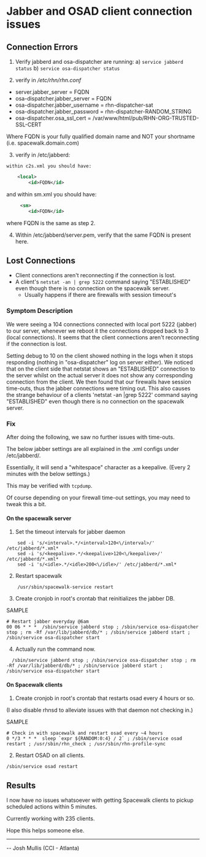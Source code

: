# Jabber and OSAD client connection issues

## Connection Errors
  1.  Verify jabberd and osa-dispatcher are running:
     a) `service jabberd status`
     b) `service osa-dispatcher status`

  2.  verify in */etc/rhn/rhn.conf*
   * server.jabber_server = FQDN
   * osa-dispatcher.jabber_server = FQDN
   * osa-dispatcher.jabber_username = rhn-dispatcher-sat
   * osa-dispatcher.jabber_password = rhn-dispatcher-RANDOM_STRING
   * osa-dispatcher.osa_ssl_cert = /var/www/html/pub/RHN-ORG-TRUSTED-SSL-CERT

  Where FQDN is your fully qualified domain name and NOT your shortname (i.e.  spacewalk.domain.com)

  3. verify in /etc/jabberd:

    within c2s.xml you should have:
```xml
    <local>
        <id>FQDN</id>
```
  and within sm.xml you should have:
```xml
     <sm>
        <id>FQDN</id>
```

  where FQDN is the same as step 2.

  4.  Within /etc/jabberd/server.pem, verify that the same FQDN is present here.

## Lost Connections
- Client connections aren't reconnecting if the connection is lost.
- A client's `netstat -an | grep 5222` command saying "ESTABLISHED" even though there is no connection on the spacewalk server.
   -  Usually happens if there are firewalls with session timeout's

### Symptom Description
We were seeing a 104 connections connected with local port 5222 (jabber) to our server, whenever we reboot it the connections dropped back to 3 (local connections). It seems that the client connections aren't reconnecting if the connection is lost.

Setting debug to 10 on the client showed nothing in the logs when it stops responding (nothing in "osa-dispatcher" log on server either). We noticed that on the client side that netstat shows an "ESTABLISHED" connection to the server whilst on the actual server it does not show any corresponding connection from the client.
We then found that our firewalls have session time-outs, thus the jabber connections were timing out. This also causes the strange behaviour of a clients 'netstat -an |grep 5222' command saying "ESTABLISHED" even though there is no connection on the spacewalk server.


### Fix
After doing the following, we saw no further issues with time-outs.

The below jabber settings are all explained in the .xml configs under /etc/jabberd/.

Essentially, it will send a "whitespace" character as a keepalive. (Every 2 minutes with the below settings.)

This may be verified with `tcpdump`.

Of course depending on your firewall time-out settings, you may need to tweak this a bit.

#### On the spacewalk server
1. Set the timeout intervals for jabber daemon
```shell
    sed -i 's/<interval>.*/<interval>120<\/interval>/' /etc/jabberd/*.xml*
    sed -i 's/<keepalive>.*/<keepalive>120<\/keepalive>/' /etc/jabberd/*.xml*
    sed -i 's/<idle>.*/<idle>200<\/idle>/' /etc/jabberd/*.xml*
```
2. Restart spacewalk
```shell
    /usr/sbin/spacewalk-service restart
```

3. Create cronjob in root's crontab that reinitializes the jabber DB.

  SAMPLE
  ```
  # Restart jabber everyday @6am
  00 06 * * *  /sbin/service jabberd stop ; /sbin/service osa-dispatcher stop ; rm -Rf /var/lib/jabberd/db/* ; /sbin/service jabberd start ; /sbin/service osa-dispatcher start
  ```

4. Actually run the command now.
```
  /sbin/service jabberd stop ; /sbin/service osa-dispatcher stop ; rm -Rf /var/lib/jabberd/db/* ; /sbin/service jabberd start ; /sbin/service osa-dispatcher start
```

#### On Spacewalk clients
1. Create cronjob in root's crontab that restarts osad every 4 hours or so.

  (I also disable rhnsd to alleviate issues with that daemon not checking in.)

  SAMPLE
  ```
  # Check in with spacewalk and restart osad every ~4 hours
  0 */3 * * *  sleep `expr ${RANDOM:0:4} / 2` ; /sbin/service osad restart ; /usr/sbin/rhn_check ; /usr/sbin/rhn-profile-sync
  ```

2. Restart OSAD on all clients.
  ```shell
  /sbin/service osad restart
  ```

## Results
I now have no issues whatsoever with getting Spacewalk clients to pickup scheduled actions within 5 minutes.

Currently working with 235 clients.

Hope this helps someone else.

---

-- Josh Mullis (CCI - Atlanta)
